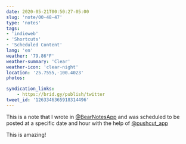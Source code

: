 ```yaml
---
date: 2020-05-21T00:50:27-05:00
slug: 'note/00-48-47'
type: 'notes'
tags:
- 'indieweb'
- 'Shortcuts'
- 'Scheduled Content'
lang: 'en'
weather: '79.86°F'
weather-summary: 'Clear'
weather-icon: 'clear-night'
location: '25.7555,-100.4023'
photos:

syndication_links:
    - https://brid.gy/publish/twitter
tweet_id: '1263346365918314496'
---
```


This is a note that I wrote in [@BearNotesApp](https://twitter.com/@BearNotesApp) and was scheduled to be posted at a specific date and hour with the help of [@pushcut_app](https://twitter.com/@pushcut_app) 

This is amazing!
  